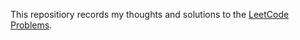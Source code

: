 This repositiory records my thoughts and solutions to the [LeetCode Problems](https://leetcode.com/problemset/all/).

